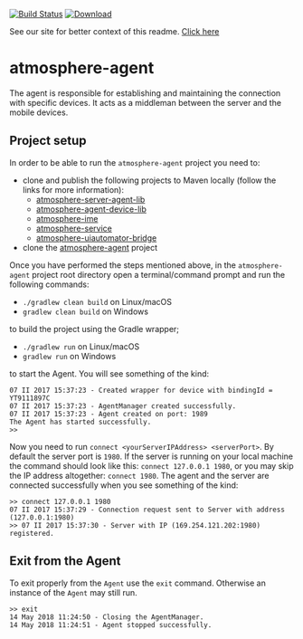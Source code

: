 [![Build Status](https://travis-ci.org/MusalaSoft/atmosphere-agent.svg?branch=master)](https://travis-ci.org/MusalaSoft/atmosphere-agent)
[![Download](https://api.bintray.com/packages/musala/atmosphere/atmosphere-agent/images/download.svg)](https://bintray.com/musala/atmosphere/atmosphere-agent/_latestVersion)  

See our site for better context of this readme. [Click here](http://atmosphereframework.com/)

# atmosphere-agent
The agent is responsible for establishing and maintaining the connection with specific devices. It acts as a middleman between the server and the mobile devices.

## Project setup
In order to be able to run the `atmosphere-agent` project you need to:

* clone and publish the following projects to Maven locally (follow the links for more information):
  * [atmosphere-server-agent-lib](https://github.com/MusalaSoft/atmosphere-server-agent-lib)
  * [atmosphere-agent-device-lib](https://github.com/MusalaSoft/atmosphere-agent-device-lib)
  * [atmosphere-ime](https://github.com/MusalaSoft/atmosphere-ime)
  * [atmosphere-service](https://github.com/MusalaSoft/atmosphere-service)
  * [atmosphere-uiautomator-bridge](https://github.com/MusalaSoft/atmosphere-uiautomator-bridge)
* clone the [atmosphere-agent](https://github.com/MusalaSoft/atmosphere-agent) project

Once you have performed the steps mentioned above, in the `atmosphere-agent` project root directory open a terminal/command prompt and run the following commands:

* `./gradlew clean build` on Linux/macOS
* `gradlew clean build` on Windows

to build the project using the Gradle wrapper;

* `./gradlew run` on Linux/macOS
* `gradlew run` on Windows

to start the Agent. You will see something of the kind:
```
07 II 2017 15:37:23 - Created wrapper for device with bindingId = YT9111897C
07 II 2017 15:37:23 - AgentManager created successfully.
07 II 2017 15:37:23 - Agent created on port: 1989
The Agent has started successfully.
>>
```
Now you need to run `connect <yourServerIPAddress> <serverPort>`. By default the server port is `1980`. If the server is running on your local machine the command should look like this: `connect 127.0.0.1 1980`, or you may skip the IP address altogether: `connect 1980`. The agent and the server are connected successfully when you see something of the kind:

```
>> connect 127.0.0.1 1980
07 II 2017 15:37:29 - Connection request sent to Server with address (127.0.0.1:1980)
>> 07 II 2017 15:37:30 - Server with IP (169.254.121.202:1980) registered.
```

## Exit from the Agent
To exit properly from the `Agent` use the `exit` command. Otherwise an instance of the `Agent` may still run.

```
>> exit
14 May 2018 11:24:50 - Closing the AgentManager.
14 May 2018 11:24:51 - Agent stopped successfully.
```
